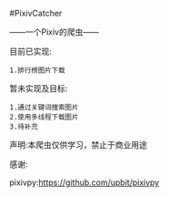 #PixivCatcher

——一个Pixiv的爬虫——

目前已实现:

    1.排行榜图片下载

暂未实现及目标:

    1.通过关键词搜索图片
    2.使用多线程下载图片
    3.待补充


声明:本爬虫仅供学习，禁止于商业用途

感谢:

pixivpy:https://github.com/upbit/pixivpy
